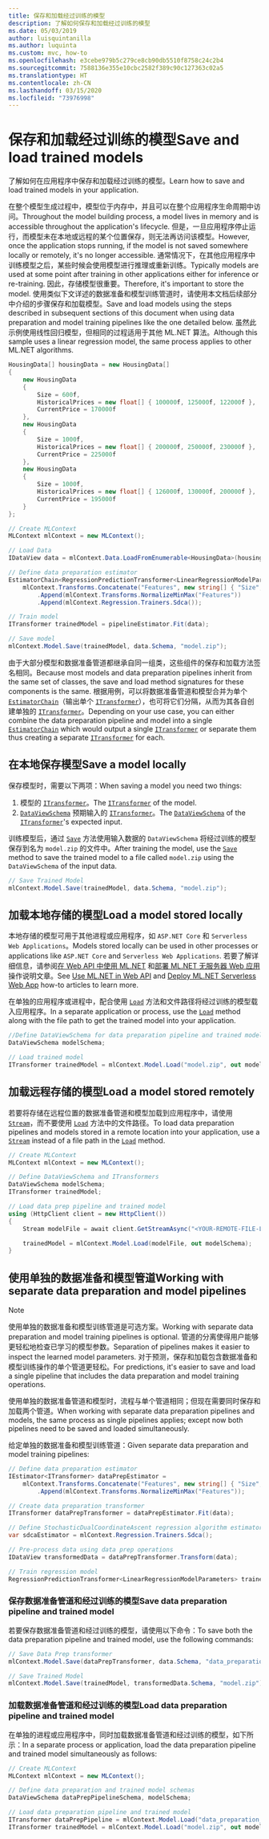 ```yaml
---
title: 保存和加载经过训练的模型
description: 了解如何保存和加载经过训练的模型
ms.date: 05/03/2019
author: luisquintanilla
ms.author: luquinta
ms.custom: mvc, how-to
ms.openlocfilehash: e3cebe979b5c279ce8cb90db5510f8758c24c2b4
ms.sourcegitcommit: 7588136e355e10cbc2582f389c90c127363c02a5
ms.translationtype: HT
ms.contentlocale: zh-CN
ms.lasthandoff: 03/15/2020
ms.locfileid: "73976998"
---
```

# <a name="save-and-load-trained-models"></a><span data-ttu-id="aab63-103">保存和加载经过训练的模型</span><span class="sxs-lookup"><span data-stu-id="aab63-103">Save and load trained models</span></span>

<span data-ttu-id="aab63-104">了解如何在应用程序中保存和加载经过训练的模型。</span><span class="sxs-lookup"><span data-stu-id="aab63-104">Learn how to save and load trained models in your application.</span></span>

<span data-ttu-id="aab63-105">在整个模型生成过程中，模型位于内存中，并且可以在整个应用程序生命周期中访问。</span><span class="sxs-lookup"><span data-stu-id="aab63-105">Throughout the model building process, a model lives in memory and is accessible throughout the application's lifecycle.</span></span> <span data-ttu-id="aab63-106">但是，一旦应用程序停止运行，而模型未在本地或远程的某个位置保存，则无法再访问该模型。</span><span class="sxs-lookup"><span data-stu-id="aab63-106">However, once the application stops running, if the model is not saved somewhere locally or remotely, it's no longer accessible.</span></span> <span data-ttu-id="aab63-107">通常情况下，在其他应用程序中训练模型之后，某些时候会使用模型进行推理或重新训练。</span><span class="sxs-lookup"><span data-stu-id="aab63-107">Typically models are used at some point after training in other applications either for inference or re-training.</span></span> <span data-ttu-id="aab63-108">因此，存储模型很重要。</span><span class="sxs-lookup"><span data-stu-id="aab63-108">Therefore, it's important to store the model.</span></span> <span data-ttu-id="aab63-109">使用类似下文详述的数据准备和模型训练管道时，请使用本文档后续部分中介绍的步骤保存和加载模型。</span><span class="sxs-lookup"><span data-stu-id="aab63-109">Save and load models using the steps described in subsequent sections of this document when using data preparation and model training pipelines like the one detailed below.</span></span> <span data-ttu-id="aab63-110">虽然此示例使用线性回归模型，但相同的过程适用于其他 ML.NET 算法。</span><span class="sxs-lookup"><span data-stu-id="aab63-110">Although this sample uses a linear regression model, the same process applies to other ML.NET algorithms.</span></span>

```csharp
HousingData[] housingData = new HousingData[]
{
    new HousingData
    {
        Size = 600f,
        HistoricalPrices = new float[] { 100000f, 125000f, 122000f },
        CurrentPrice = 170000f
    },
    new HousingData
    {
        Size = 1000f,
        HistoricalPrices = new float[] { 200000f, 250000f, 230000f },
        CurrentPrice = 225000f
    },
    new HousingData
    {
        Size = 1000f,
        HistoricalPrices = new float[] { 126000f, 130000f, 200000f },
        CurrentPrice = 195000f
    }
};

// Create MLContext
MLContext mlContext = new MLContext();

// Load Data
IDataView data = mlContext.Data.LoadFromEnumerable<HousingData>(housingData);

// Define data preparation estimator
EstimatorChain<RegressionPredictionTransformer<LinearRegressionModelParameters>> pipelineEstimator =
    mlContext.Transforms.Concatenate("Features", new string[] { "Size", "HistoricalPrices" })
        .Append(mlContext.Transforms.NormalizeMinMax("Features"))
        .Append(mlContext.Regression.Trainers.Sdca());

// Train model
ITransformer trainedModel = pipelineEstimator.Fit(data);

// Save model
mlContext.Model.Save(trainedModel, data.Schema, "model.zip");
```

<span data-ttu-id="aab63-111">由于大部分模型和数据准备管道都继承自同一组类，这些组件的保存和加载方法签名相同。</span><span class="sxs-lookup"><span data-stu-id="aab63-111">Because most models and data preparation pipelines inherit from the same set of classes, the save and load method signatures for these components is the same.</span></span> <span data-ttu-id="aab63-112">根据用例，可以将数据准备管道和模型合并为单个 [`EstimatorChain`](xref:Microsoft.ML.Data.TransformerChain%601)（输出单个 [`ITransformer`](xref:Microsoft.ML.ITransformer)），也可将它们分隔，从而为其各自创建单独的 [`ITransformer`](xref:Microsoft.ML.ITransformer)。</span><span class="sxs-lookup"><span data-stu-id="aab63-112">Depending on your use case, you can either combine the data preparation pipeline and model into a single [`EstimatorChain`](xref:Microsoft.ML.Data.TransformerChain%601) which would output a single [`ITransformer`](xref:Microsoft.ML.ITransformer) or separate them thus creating a separate [`ITransformer`](xref:Microsoft.ML.ITransformer) for each.</span></span>

## <a name="save-a-model-locally"></a><span data-ttu-id="aab63-113">在本地保存模型</span><span class="sxs-lookup"><span data-stu-id="aab63-113">Save a model locally</span></span>

<span data-ttu-id="aab63-114">保存模型时，需要以下两项：</span><span class="sxs-lookup"><span data-stu-id="aab63-114">When saving a model you need two things:</span></span>

1. <span data-ttu-id="aab63-115">模型的 [`ITransformer`](xref:Microsoft.ML.ITransformer)。</span><span class="sxs-lookup"><span data-stu-id="aab63-115">The [`ITransformer`](xref:Microsoft.ML.ITransformer) of the model.</span></span>
2. <span data-ttu-id="aab63-116">[`DataViewSchema`](xref:Microsoft.ML.DataViewSchema) 预期输入的 [`ITransformer`](xref:Microsoft.ML.ITransformer)。</span><span class="sxs-lookup"><span data-stu-id="aab63-116">The [`DataViewSchema`](xref:Microsoft.ML.DataViewSchema) of the [`ITransformer`](xref:Microsoft.ML.ITransformer)'s expected input.</span></span>

<span data-ttu-id="aab63-117">训练模型后，通过 [`Save`](xref:Microsoft.ML.ModelOperationsCatalog.Save*) 方法使用输入数据的 `DataViewSchema` 将经过训练的模型保存到名为 `model.zip` 的文件中。</span><span class="sxs-lookup"><span data-stu-id="aab63-117">After training the model, use the [`Save`](xref:Microsoft.ML.ModelOperationsCatalog.Save*) method to save the trained model to a file called `model.zip` using the `DataViewSchema` of the input data.</span></span>

```csharp
// Save Trained Model
mlContext.Model.Save(trainedModel, data.Schema, "model.zip");
```

## <a name="load-a-model-stored-locally"></a><span data-ttu-id="aab63-118">加载本地存储的模型</span><span class="sxs-lookup"><span data-stu-id="aab63-118">Load a model stored locally</span></span>

<span data-ttu-id="aab63-119">本地存储的模型可用于其他进程或应用程序，如 `ASP.NET Core` 和 `Serverless Web Applications`。</span><span class="sxs-lookup"><span data-stu-id="aab63-119">Models stored locally can be used in other processes or applications like `ASP.NET Core` and `Serverless Web Applications`.</span></span> <span data-ttu-id="aab63-120">若要了解详细信息，请参阅[在 Web API 中使用 ML.NET](./serve-model-web-api-ml-net.md) 和[部署 ML.NET 无服务器 Web 应用](./serve-model-serverless-azure-functions-ml-net.md)操作说明文章。</span><span class="sxs-lookup"><span data-stu-id="aab63-120">See [Use ML.NET in Web API](./serve-model-web-api-ml-net.md) and [Deploy ML.NET Serverless Web App](./serve-model-serverless-azure-functions-ml-net.md) how-to articles to learn more.</span></span>

<span data-ttu-id="aab63-121">在单独的应用程序或进程中，配合使用 [`Load`](xref:Microsoft.ML.ModelOperationsCatalog.Load*) 方法和文件路径将经过训练的模型载入应用程序。</span><span class="sxs-lookup"><span data-stu-id="aab63-121">In a separate application or process, use the [`Load`](xref:Microsoft.ML.ModelOperationsCatalog.Load*) method along with the file path to get the trained model into your application.</span></span>

```csharp
//Define DataViewSchema for data preparation pipeline and trained model
DataViewSchema modelSchema;

// Load trained model
ITransformer trainedModel = mlContext.Model.Load("model.zip", out modelSchema);
```

## <a name="load-a-model-stored-remotely"></a><span data-ttu-id="aab63-122">加载远程存储的模型</span><span class="sxs-lookup"><span data-stu-id="aab63-122">Load a model stored remotely</span></span>

<span data-ttu-id="aab63-123">若要将存储在远程位置的数据准备管道和模型加载到应用程序中，请使用 [`Stream`](xref:System.IO.Stream)，而不要使用 [`Load`](xref:Microsoft.ML.ModelOperationsCatalog.Load*) 方法中的文件路径。</span><span class="sxs-lookup"><span data-stu-id="aab63-123">To load data preparation pipelines and models stored in a remote location into your application, use a [`Stream`](xref:System.IO.Stream) instead of a file path in the [`Load`](xref:Microsoft.ML.ModelOperationsCatalog.Load*) method.</span></span>

```csharp
// Create MLContext
MLContext mlContext = new MLContext();

// Define DataViewSchema and ITransformers
DataViewSchema modelSchema;
ITransformer trainedModel;

// Load data prep pipeline and trained model
using (HttpClient client = new HttpClient())
{
    Stream modelFile = await client.GetStreamAsync("<YOUR-REMOTE-FILE-LOCATION>");

    trainedModel = mlContext.Model.Load(modelFile, out modelSchema);
}
```

## <a name="working-with-separate-data-preparation-and-model-pipelines"></a><span data-ttu-id="aab63-124">使用单独的数据准备和模型管道</span><span class="sxs-lookup"><span data-stu-id="aab63-124">Working with separate data preparation and model pipelines</span></span>

> [!NOTE]
> <span data-ttu-id="aab63-125">使用单独的数据准备和模型训练管道是可选方案。</span><span class="sxs-lookup"><span data-stu-id="aab63-125">Working with separate data preparation and model training pipelines is optional.</span></span> <span data-ttu-id="aab63-126">管道的分离使得用户能够更轻松地检查已学习的模型参数。</span><span class="sxs-lookup"><span data-stu-id="aab63-126">Separation of pipelines makes it easier to inspect the learned model parameters.</span></span> <span data-ttu-id="aab63-127">对于预测，保存和加载包含数据准备和模型训练操作的单个管道更轻松。</span><span class="sxs-lookup"><span data-stu-id="aab63-127">For predictions, it's easier to save and load a single pipeline that includes the data preparation and model training operations.</span></span>

<span data-ttu-id="aab63-128">使用单独的数据准备管道和模型时，流程与单个管道相同；但现在需要同时保存和加载两个管道。</span><span class="sxs-lookup"><span data-stu-id="aab63-128">When working with separate data preparation pipelines and models, the same process as single pipelines applies; except now both pipelines need to be saved and loaded simultaneously.</span></span>

<span data-ttu-id="aab63-129">给定单独的数据准备和模型训练管道：</span><span class="sxs-lookup"><span data-stu-id="aab63-129">Given separate data preparation and model training pipelines:</span></span>

```csharp
// Define data preparation estimator
IEstimator<ITransformer> dataPrepEstimator =
    mlContext.Transforms.Concatenate("Features", new string[] { "Size", "HistoricalPrices" })
        .Append(mlContext.Transforms.NormalizeMinMax("Features"));

// Create data preparation transformer
ITransformer dataPrepTransformer = dataPrepEstimator.Fit(data);

// Define StochasticDualCoordinateAscent regression algorithm estimator
var sdcaEstimator = mlContext.Regression.Trainers.Sdca();

// Pre-process data using data prep operations
IDataView transformedData = dataPrepTransformer.Transform(data);

// Train regression model
RegressionPredictionTransformer<LinearRegressionModelParameters> trainedModel = sdcaEstimator.Fit(transformedData);
```

### <a name="save-data-preparation-pipeline-and-trained-model"></a><span data-ttu-id="aab63-130">保存数据准备管道和经过训练的模型</span><span class="sxs-lookup"><span data-stu-id="aab63-130">Save data preparation pipeline and trained model</span></span>

<span data-ttu-id="aab63-131">若要保存数据准备管道和经过训练的模型，请使用以下命令：</span><span class="sxs-lookup"><span data-stu-id="aab63-131">To save both the data preparation pipeline and trained model, use the following commands:</span></span>

```csharp
// Save Data Prep transformer
mlContext.Model.Save(dataPrepTransformer, data.Schema, "data_preparation_pipeline.zip");

// Save Trained Model
mlContext.Model.Save(trainedModel, transformedData.Schema, "model.zip");
```

### <a name="load-data-preparation-pipeline-and-trained-model"></a><span data-ttu-id="aab63-132">加载数据准备管道和经过训练的模型</span><span class="sxs-lookup"><span data-stu-id="aab63-132">Load data preparation pipeline and trained model</span></span>

<span data-ttu-id="aab63-133">在单独的进程或应用程序中，同时加载数据准备管道和经过训练的模型，如下所示：</span><span class="sxs-lookup"><span data-stu-id="aab63-133">In a separate process or application, load the data preparation pipeline and trained model simultaneously as follows:</span></span>

```csharp
// Create MLContext
MLContext mlContext = new MLContext();

// Define data preparation and trained model schemas
DataViewSchema dataPrepPipelineSchema, modelSchema;

// Load data preparation pipeline and trained model
ITransformer dataPrepPipeline = mlContext.Model.Load("data_preparation_pipeline.zip",out dataPrepPipelineSchema);
ITransformer trainedModel = mlContext.Model.Load("model.zip", out modelSchema);
```
